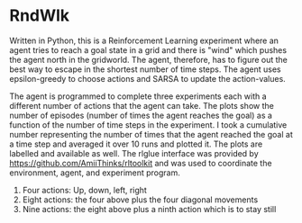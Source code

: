 # RndWlk

Written in Python, this is a Reinforcement Learning experiment where an agent tries to
reach a goal state in a grid and there is "wind" which pushes the agent north in the
gridworld. The agent, therefore, has to figure out the best way to escape in the shortest
number of time steps. The agent uses epsilon-greedy to choose actions and SARSA
to update the action-values.

The agent is programmed to complete three experiments each with a different number
of actions that the agent can take. The plots show the number of episodes (number of times the agent reaches the
  goal) as a function of the number of time steps in the experiment. I took a cumulative number representing
  the number of times that the agent reached the goal at a time step and averaged it over 10 runs and plotted it. The plots are labelled and
  available as well. The rlglue interface was provided by https://github.com/AmiiThinks/rltoolkit and was used to coordinate the environment, agent, and
  experiment program. 

  1) Four actions: Up, down, left, right
  2) Eight actions: the four above plus the four diagonal movements
  3) Nine actions: the eight above plus a ninth action which is to stay still
